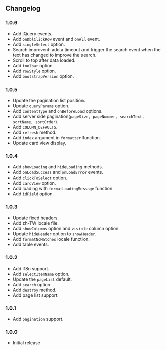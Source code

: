 ## Changelog

### 1.0.6

* Add jQuery events.
* Add ```onDblClickRow``` event and ```onAll``` event.
* Add ```singleSelect``` option.
* Search improvent: add a timeout and trigger the search event when the text has changed to improve the search.
* Scroll to top after data loaded.
* Add ```toolbar``` option.
* Add ```rowStyle``` option.
* Add ```bootstrapVersion``` option.

### 1.0.5

* Update the pagination list position.
* Update ```queryParams``` option.
* Add ```contentType``` and ```onBeforeLoad``` options.
* Add server side pagination(```pageSize, pageNumber, searchText, sortName, sortOrder```).
* Add ```COLUMN_DEFAULTS```.
* Add ```refresh``` method.
* Add ```index``` argument in ```formatter``` function.
* Update card view display.

### 1.0.4

* Add ```showLoading``` and ```hideLoading``` methods.
* Add ```onLoadSuccess``` and ```onLoadError``` events.
* Add ```clickToSelect``` option.
* Add ```cardView``` option.
* Add loading with ```formatLoadingMessage``` function.
* Add ```idField``` option.

### 1.0.3

* Update fixed headers.
* Add zh-TW locale file.
* Add ```showColumns``` option and ```visible``` column option.
* Update ```hideHeader``` option to ```showHeader```.
* Add ```formatNoMatches``` locale function.
* Add table events.

### 1.0.2

* Add i18n support.
* Add ```selectItemName``` option.
* Update the ```pageList``` default.
* Add ```search``` option.
* Add ```destroy``` method.
* Add page list support.

### 1.0.1

* Add ```pagination``` support.

### 1.0.0

* Initial release